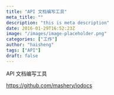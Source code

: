 ```yaml
---
title: "API 文档编写工具"
meta_title: ""
description: "this is meta description"
date: 2016-01-29T16:52:23Z
image: "/images/image-placeholder.png"
categories: ["工作"]
author: "haisheng"
tags: ["API"]
draft: false
---
```



API 文档编写工具

https://github.com/mashery/iodocs
